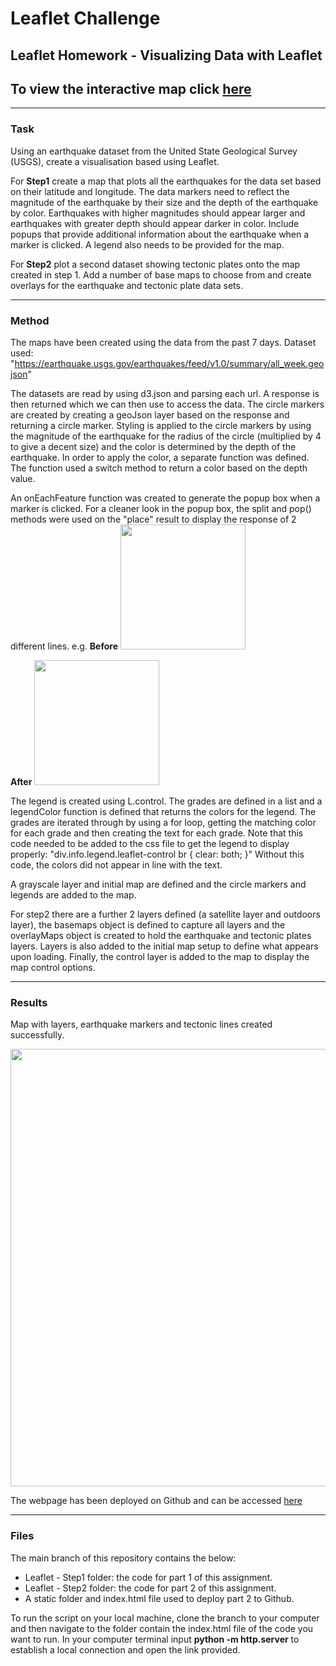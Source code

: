 # Leaflet Challenge
## Leaflet Homework - Visualizing Data with Leaflet
## To view the interactive map click [here](https://lp-116.github.io/leaflet-challenge/)

---
### Task

Using an earthquake dataset from the United State Geological Survey (USGS), create a visualisation based using Leaflet.

For __Step1__ create a map that plots all the earthquakes for the data set based on their latitude and longitude.
The data markers need to reflect the magnitude of the earthquake by their size and the depth of the earthquake by color.
Earthquakes with higher magnitudes should appear larger and earthquakes with greater depth should appear darker in color.
Include popups that provide additional information about the earthquake when a marker is clicked.
A legend also needs to be provided for the map.

For __Step2__ plot a second dataset showing tectonic plates onto the map created in step 1.
Add a number of base maps to choose from and create overlays for the earthquake and tectonic plate data sets.

---
### Method

The maps have been created using the data from the past 7 days.
Dataset used: "https://earthquake.usgs.gov/earthquakes/feed/v1.0/summary/all_week.geojson"

The datasets are read by using d3.json and parsing each url. A response is then returned which we can then use to access the data.
The circle markers are created by creating a geoJson layer based on the response and returning a circle marker. 
Styling is applied to the circle markers by using the magnitude of the earthquake for the radius of the circle (multiplied by 4 to give a decent size) and the color is determined by the depth of the earthquake. In order to apply the color, a separate function was defined. The function used a switch method to return a color based on the depth value.

An onEachFeature function was created to generate the popup box when a marker is clicked.
For a cleaner look in the popup box, the split and pop() methods were used on the "place" result to display the response of 2 different lines. 
e.g.
__Before__
<img src="https://user-images.githubusercontent.com/82348616/132117396-70ed99fc-f2d8-4605-ac16-76c0e552e57e.PNG" width="200">

__After__
<img src="https://user-images.githubusercontent.com/82348616/132117400-0e5a70fc-6a04-40c6-9a5a-d03ec846323a.PNG" width="200">

The legend is created using L.control. The grades are defined in a list and a legendColor function is defined that returns the colors for the legend.
The grades are iterated through by using a for loop, getting the matching color for each grade and then creating the text for each grade.
Note that this code needed to be added to the css file to get the legend to display properly:
"div.info.legend.leaflet-control br { clear: both; }"
Without this code, the colors did not appear in line with the text. 

A grayscale layer and initial map are defined and the circle markers and legends are added to the map. 

For step2 there are a further 2 layers defined (a satellite layer and outdoors layer), the basemaps object is defined to capture all layers and the overlayMaps object is created to hold the earthquake and tectonic plates layers. Layers is also added to the initial map setup to define what appears upon loading. Finally, the control layer is added to the map to display the map control options. 


---
### Results

Map with layers, earthquake markers and tectonic lines created successfully.

<img src="https://user-images.githubusercontent.com/82348616/132116190-471486c5-295d-4670-9e59-18777da92558.PNG" width="700">

The webpage has been deployed on Github and can be accessed [here](https://lp-116.github.io/leaflet-challenge/)

---
### Files

The main branch of this repository contains the below:

* Leaflet - Step1 folder: the code for part 1 of this assignment.
* Leaflet - Step2 folder: the code for part 2 of this assignment.
* A static folder and index.html file used to deploy part 2 to Github.

To run the script on your local machine, clone the branch to your computer and then navigate to the folder contain the index.html file of the code you want to run.
In your computer terminal input __python -m http.server__ to establish a local connection and open the link provided.

